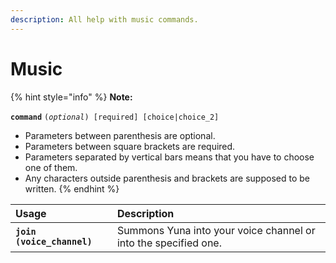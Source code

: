```yaml
---
description: All help with music commands.
---
```


# Music

{% hint style="info" %}
**Note:**

**`command`** `(`_`optional`_`) [required] [choice|choice_2]`

* Parameters between parenthesis are optional.
* Parameters between square brackets are required.
* Parameters separated by vertical bars means that you have to choose one of them. 
* Any characters outside parenthesis and brackets are supposed to be written.
{% endhint %}

| Usage | Description |
| :--- | :--- |
| **`join (voice_channel)`** | Summons Yuna into your voice channel or into the specified one. |



